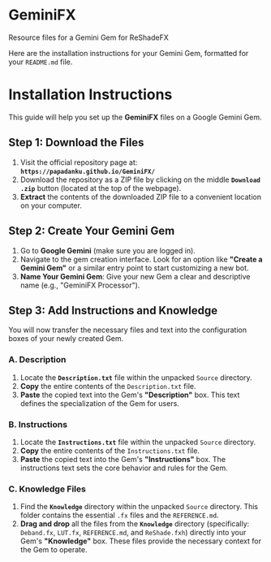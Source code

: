 
# GeminiFX

Resource files for a Gemini Gem for ReShadeFX

Here are the installation instructions for your Gemini Gem, formatted for your `README.md` file.

# Installation Instructions

This guide will help you set up the **GeminiFX** files on a Google Gemini Gem.

## Step 1: Download the Files

1. Visit the official repository page at: **`https://papadanku.github.io/GeminiFX/`**
2. Download the repository as a ZIP file by clicking on the middle **`Download .zip`** button (located at the top of the webpage).
3. **Extract** the contents of the downloaded ZIP file to a convenient location on your computer.

## Step 2: Create Your Gemini Gem

1. Go to **Google Gemini** (make sure you are logged in).
2. Navigate to the gem creation interface. Look for an option like **"Create a Gemini Gem"** or a similar entry point to start customizing a new bot.
3. **Name Your Gemini Gem**: Give your new Gem a clear and descriptive name (e.g., "GeminiFX Processor").

## Step 3: Add Instructions and Knowledge

You will now transfer the necessary files and text into the configuration boxes of your newly created Gem.

### A. Description

1. Locate the **`Description.txt`** file within the unpacked `Source` directory.
2. **Copy** the entire contents of the `Description.txt` file.
3. **Paste** the copied text into the Gem's **"Description"** box. This text defines the specialization of the Gem for users.

### B. Instructions

1. Locate the **`Instructions.txt`** file within the unpacked `Source` directory.
2. **Copy** the entire contents of the `Instructions.txt` file.
3. **Paste** the copied text into the Gem's **"Instructions"** box. The instructions text sets the core behavior and rules for the Gem.

### C. Knowledge Files

1. Find the **`Knowledge`** directory within the unpacked `Source` directory. This folder contains the essential `.fx` files and the `REFERENCE.md`.
2. **Drag and drop** all the files from the **`Knowledge`** directory (specifically: `Deband.fx`, `LUT.fx`, `REFERENCE.md`, and `ReShade.fxh`) directly into your Gem's **"Knowledge"** box. These files provide the necessary context for the Gem to operate.
